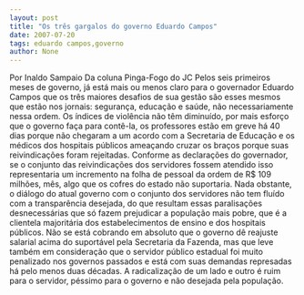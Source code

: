 ```yaml
---
layout: post
title: "Os três gargalos do governo Eduardo Campos"
date: 2007-07-20
tags: eduardo campos,governo
author: None
---
```

Por Inaldo Sampaio 
Da coluna Pinga-Fogo do JC
Pelos seis primeiros meses de governo, j&aacute; est&aacute; mais ou menos claro para o governador Eduardo Campos que os tr&ecirc;s maiores desafios de sua gest&atilde;o s&atilde;o esses mesmos que est&atilde;o nos jornais: seguran&ccedil;a, educa&ccedil;&atilde;o e sa&uacute;de, n&atilde;o necessariamente nessa ordem.
Os &iacute;ndices de viol&ecirc;ncia n&atilde;o t&ecirc;m diminu&iacute;do, por mais esfor&ccedil;o que o governo fa&ccedil;a para cont&ecirc;-la, os professores est&atilde;o em greve h&aacute; 40 dias porque n&atilde;o chegaram a um acordo com a Secretaria de Educa&ccedil;&atilde;o e os m&eacute;dicos dos hospitais p&uacute;blicos amea&ccedil;ando cruzar os bra&ccedil;os porque suas reivindica&ccedil;&otilde;es foram rejeitadas.
Conforme as declara&ccedil;&otilde;es do governador, se o conjunto das reivindica&ccedil;&otilde;es dos servidores fossem atendido isso representaria um incremento na folha de pessoal da ordem de R$ 109 milh&otilde;es, m&ecirc;s, algo que os cofres do estado n&atilde;o suportaria.
Nada obstante, o di&aacute;logo do atual governo com o conjunto dos servidores n&atilde;o tem flu&iacute;do com a transpar&ecirc;ncia desejada, do que resultam essas paralisa&ccedil;&otilde;es desnecess&aacute;rias que s&oacute; fazem prejudicar a popula&ccedil;&atilde;o mais pobre, que &eacute; a clientela majorit&aacute;ria dos estabelecimentos de ensino e dos hospitais p&uacute;blicos.
N&atilde;o se est&aacute; cobrando em absoluto que o governo d&ecirc; reajuste salarial acima do suport&aacute;vel pela Secretaria da Fazenda, mas que leve tamb&eacute;m em considera&ccedil;&atilde;o que o servidor p&uacute;blico estadual foi muito penalizado nos governos passados e est&aacute; com suas demandas represadas h&aacute; pelo menos duas d&eacute;cadas.
A radicaliza&ccedil;&atilde;o de um lado e outro &eacute; ruim para o servidor, p&eacute;ssimo para o governo e n&atilde;o desejada pela popula&ccedil;&atilde;o. 
